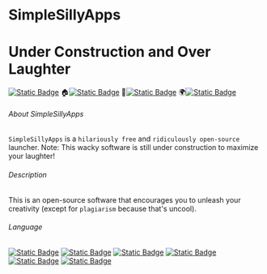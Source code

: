 # SimpleSillyApps
# Under Construction and Over Laughter
[![Static Badge](https://img.shields.io/badge/SimpleSillyApps--999999)](#SimpleSillyApps) 🏠[![Static Badge](https://img.shields.io/badge/Home--999999)](#About_SimpleSillyApps) 📄[![Static Badge](https://img.shields.io/badge/Description--999999)](#Description) 🌍[![Static Badge](https://img.shields.io/badge/Language--999999)](#Language)

###### About SimpleSillyApps
`SimpleSillyApps` is a `hilariously free` and `ridiculously open-source` launcher.
Note: This wacky software is still under construction to maximize your laughter!

###### Description
This is an open-source software that encourages you to unleash your creativity (except for `plagiarism` because that's uncool).

###### Language
[![Static Badge](https://img.shields.io/badge/English--0000ff)](README.md) [![Static Badge](https://img.shields.io/badge/Chinese--ff0000)](README-cn.md) [![Static Badge](https://img.shields.io/badge/Japanese--ff8800)](README-jp.md) [![Static Badge](https://img.shields.io/badge/Whatlish--888888)](README-wtf.md) [![Static Badge](https://img.shields.io/badge/Chinese_Geng_Edition--00ff00)](README-cao.md) [![Static Badge](https://img.shields.io/badge/Russian--8888ff)](README-ru.md)
